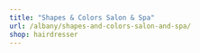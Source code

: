 ```yaml
---
title: "Shapes & Colors Salon & Spa"
url: /albany/shapes-and-colors-salon-and-spa/
shop: hairdresser
---
```

